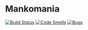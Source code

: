# Mankomania

[![Build Status](https://travis-ci.org/SE2-Mankomania-SS20/Mankomania.sv?branch=master)](https://travis-ci.org/SE2-Mankomania-SS20/Mankomania) 
[![Code Smells](https://sonarcloud.io/api/project_badges/measure?project=Mankomania&metric=code_smells)](https://sonarcloud.io/dashboard?id=SE2-Mankomania-SS20_Mankomania) 
[![Bugs](https://sonarcloud.io/api/project_badges/measure?project=Mankomania&metric=bugs)](https://sonarcloud.io/dashboard?id=SE2-Mankomania-SS20_Mankomania) 
